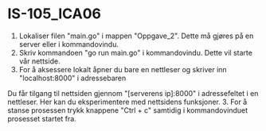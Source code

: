 # IS-105_ICA06

1. Lokaliser filen "main.go" i mappen "Oppgave_2". Dette må gjøres på en server eller i kommandovindu.
2. Skriv kommandoen "go run main.go" i kommandovindu. Dette vil starte vår nettside. 
3. For å aksessere lokalt åpner du bare en nettleser og skriver inn "localhost:8000" i adressebaren

Du får tilgang til nettsiden gjennom "[serverens ip]:8000" i adressefeltet i en nettleser. Her kan du eksperimentere med nettsidens funksjoner. 
3. For å stanse prosessen trykk knappene "Ctrl + c" samtidig i kommandovinduet prosesset startet fra. 
